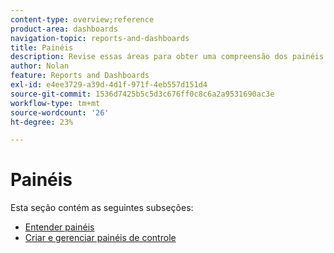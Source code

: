 ```yaml
---
content-type: overview;reference
product-area: dashboards
navigation-topic: reports-and-dashboards
title: Painéis
description: Revise essas áreas para obter uma compreensão dos painéis no Adobe Workfront.
author: Nolan
feature: Reports and Dashboards
exl-id: e4ee3729-a39d-4d1f-971f-4eb557d151d4
source-git-commit: 1536d7425b5c5d3c676ff0c8c6a2a9531690ac3e
workflow-type: tm+mt
source-wordcount: '26'
ht-degree: 23%

---
```


# Painéis

Esta seção contém as seguintes subseções:

* [Entender painéis](../../reports-and-dashboards/dashboards/understanding-dashboards/understand-dashboards.md)
* [Criar e gerenciar painéis de controle](../../reports-and-dashboards/dashboards/creating-and-managing-dashboards/create-and-manage-dashboards.md)
